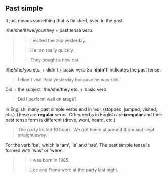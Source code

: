 ## Past simple

It just means something that is finished, over, in the past.

I/he/she/it/we/you/they + past tense verb.

>> I visited the zoo yesterday.
>
>> He ran really quickly.
>
>> They bought a new car.

I/he/she/you etc. + didn't + basic verb
So '**didn't**' indicates the past tense.

> I didn't visit Paul yesterday because he was sick.

Did + the subject I/he/she/they etc. + basic verb

> Did I perform well on stage?

In English, many past simple verbs end in 'ed'. (stopped, jumped, visited, etc.) These are **regular** verbs.
Other verbs in English are **irregular** and their past tense form is different (drove, went, heard, etc.)

> The party lasted 10 hours. We got home at around 3 am and slept straight away.

For the verb 'be', which is 'am', 'is' and 'are'. The past simple tense is formed with 'was' or 'were'.

>> I was born in 1985.
>
>> Lee and Fiona were at the party last night.
